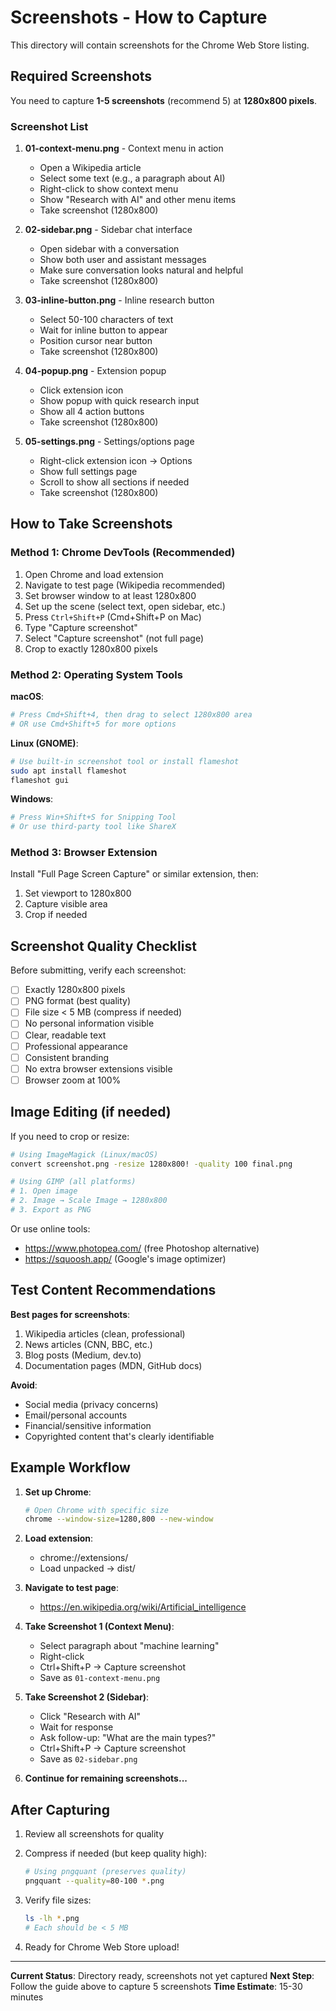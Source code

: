 # Screenshots - How to Capture

This directory will contain screenshots for the Chrome Web Store listing.

## Required Screenshots

You need to capture **1-5 screenshots** (recommend 5) at **1280x800 pixels**.

### Screenshot List

1. **01-context-menu.png** - Context menu in action
   - Open a Wikipedia article
   - Select some text (e.g., a paragraph about AI)
   - Right-click to show context menu
   - Show "Research with AI" and other menu items
   - Take screenshot (1280x800)

2. **02-sidebar.png** - Sidebar chat interface
   - Open sidebar with a conversation
   - Show both user and assistant messages
   - Make sure conversation looks natural and helpful
   - Take screenshot (1280x800)

3. **03-inline-button.png** - Inline research button
   - Select 50-100 characters of text
   - Wait for inline button to appear
   - Position cursor near button
   - Take screenshot (1280x800)

4. **04-popup.png** - Extension popup
   - Click extension icon
   - Show popup with quick research input
   - Show all 4 action buttons
   - Take screenshot (1280x800)

5. **05-settings.png** - Settings/options page
   - Right-click extension icon → Options
   - Show full settings page
   - Scroll to show all sections if needed
   - Take screenshot (1280x800)

## How to Take Screenshots

### Method 1: Chrome DevTools (Recommended)

1. Open Chrome and load extension
2. Navigate to test page (Wikipedia recommended)
3. Set browser window to at least 1280x800
4. Set up the scene (select text, open sidebar, etc.)
5. Press `Ctrl+Shift+P` (Cmd+Shift+P on Mac)
6. Type "Capture screenshot"
7. Select "Capture screenshot" (not full page)
8. Crop to exactly 1280x800 pixels

### Method 2: Operating System Tools

**macOS**: 
```bash
# Press Cmd+Shift+4, then drag to select 1280x800 area
# OR use Cmd+Shift+5 for more options
```

**Linux (GNOME)**:
```bash
# Use built-in screenshot tool or install flameshot
sudo apt install flameshot
flameshot gui
```

**Windows**:
```bash
# Press Win+Shift+S for Snipping Tool
# Or use third-party tool like ShareX
```

### Method 3: Browser Extension

Install "Full Page Screen Capture" or similar extension, then:
1. Set viewport to 1280x800
2. Capture visible area
3. Crop if needed

## Screenshot Quality Checklist

Before submitting, verify each screenshot:

- [ ] Exactly 1280x800 pixels
- [ ] PNG format (best quality)
- [ ] File size < 5 MB (compress if needed)
- [ ] No personal information visible
- [ ] Clear, readable text
- [ ] Professional appearance
- [ ] Consistent branding
- [ ] No extra browser extensions visible
- [ ] Browser zoom at 100%

## Image Editing (if needed)

If you need to crop or resize:

```bash
# Using ImageMagick (Linux/macOS)
convert screenshot.png -resize 1280x800! -quality 100 final.png

# Using GIMP (all platforms)
# 1. Open image
# 2. Image → Scale Image → 1280x800
# 3. Export as PNG
```

Or use online tools:
- https://www.photopea.com/ (free Photoshop alternative)
- https://squoosh.app/ (Google's image optimizer)

## Test Content Recommendations

**Best pages for screenshots**:
1. Wikipedia articles (clean, professional)
2. News articles (CNN, BBC, etc.)
3. Blog posts (Medium, dev.to)
4. Documentation pages (MDN, GitHub docs)

**Avoid**:
- Social media (privacy concerns)
- Email/personal accounts
- Financial/sensitive information
- Copyrighted content that's clearly identifiable

## Example Workflow

1. **Set up Chrome**:
   ```bash
   # Open Chrome with specific size
   chrome --window-size=1280,800 --new-window
   ```

2. **Load extension**:
   - chrome://extensions/
   - Load unpacked → dist/

3. **Navigate to test page**:
   - https://en.wikipedia.org/wiki/Artificial_intelligence

4. **Take Screenshot 1 (Context Menu)**:
   - Select paragraph about "machine learning"
   - Right-click
   - Ctrl+Shift+P → Capture screenshot
   - Save as `01-context-menu.png`

5. **Take Screenshot 2 (Sidebar)**:
   - Click "Research with AI" 
   - Wait for response
   - Ask follow-up: "What are the main types?"
   - Ctrl+Shift+P → Capture screenshot
   - Save as `02-sidebar.png`

6. **Continue for remaining screenshots...**

## After Capturing

1. Review all screenshots for quality
2. Compress if needed (but keep quality high):
   ```bash
   # Using pngquant (preserves quality)
   pngquant --quality=80-100 *.png
   ```

3. Verify file sizes:
   ```bash
   ls -lh *.png
   # Each should be < 5 MB
   ```

4. Ready for Chrome Web Store upload!

---

**Current Status**: Directory ready, screenshots not yet captured
**Next Step**: Follow the guide above to capture 5 screenshots
**Time Estimate**: 15-30 minutes
